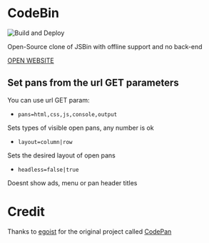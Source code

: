 # CodeBin

![Build and Deploy](https://github.com/Skayo/CodeBin/workflows/Build%20and%20Deploy/badge.svg)

Open-Source clone of JSBin with offline support and no back-end

[OPEN WEBSITE](https://bin.skayo.dev)


## Set pans from the url GET parameters

You can use url GET param:

- `pans=html,css,js,console,output`

Sets types of visible open pans, any number is ok

- `layout=column|row`

Sets the desired layout of open pans

- `headless=false|true`

Doesnt show ads, menu or pan header titles


# Credit

Thanks to [egoist](https://github.com/egoist) for the original project called [CodePan](https://github.com/egoist/codepan) 
